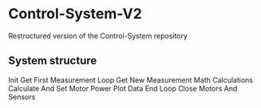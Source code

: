 # Control-System-V2
Restructured version of the Control-System repository

## System structure
Init
Get First Measurement
Loop
    Get New Measurement
    Math Calculations 
    Calculate And Set Motor Power
    Plot Data
End Loop
Close Motors And Sensors


